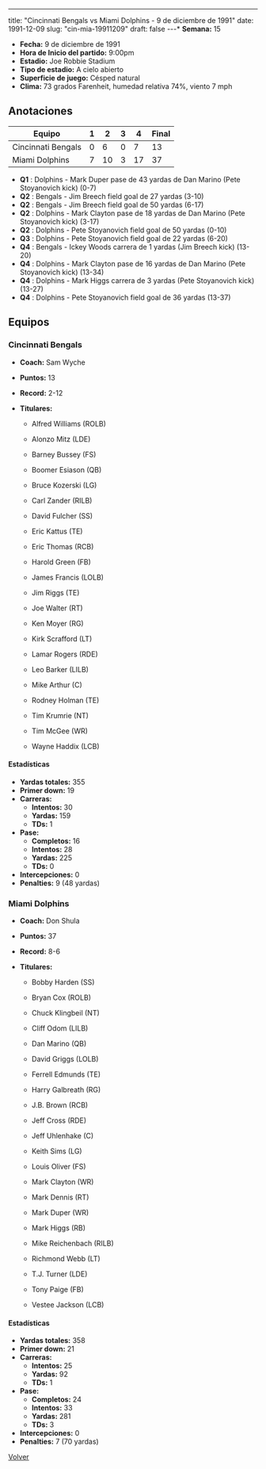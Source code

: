 ---
title: "Cincinnati Bengals vs Miami Dolphins - 9 de diciembre de 1991"
date: 1991-12-09
slug: "cin-mia-19911209"
draft: false
---* **Semana:** 15
* **Fecha:** 9 de diciembre de 1991
* **Hora de Inicio del partido:** 9:00pm
* **Estadio:** Joe Robbie Stadium
* **Tipo de estadio:** A cielo abierto
* **Superficie de juego:** Césped natural
* **Clima:** 73 grados Farenheit, humedad relativa 74%, viento 7 mph




## Anotaciones
| Equipo | 1 | 2 | 3 | 4 | Final |
|--------|---|---|---|---|-------|
| Cincinnati Bengals  | 0 | 6 | 0 | 7  | 13 |
| Miami Dolphins  | 7 | 10 | 3 | 17  | 37 |
* **Q1** : Dolphins - Mark Duper pase de 43 yardas de Dan Marino (Pete Stoyanovich kick) (0-7)
* **Q2** : Bengals - Jim Breech field goal de 27 yardas (3-10)
* **Q2** : Bengals - Jim Breech field goal de 50 yardas (6-17)
* **Q2** : Dolphins - Mark Clayton pase de 18 yardas de Dan Marino (Pete Stoyanovich kick) (3-17)
* **Q2** : Dolphins - Pete Stoyanovich field goal de 50 yardas (0-10)
* **Q3** : Dolphins - Pete Stoyanovich field goal de 22 yardas (6-20)
* **Q4** : Bengals - Ickey Woods carrera de 1 yardas (Jim Breech kick) (13-20)
* **Q4** : Dolphins - Mark Clayton pase de 16 yardas de Dan Marino (Pete Stoyanovich kick) (13-34)
* **Q4** : Dolphins - Mark Higgs carrera de 3 yardas (Pete Stoyanovich kick) (13-27)
* **Q4** : Dolphins - Pete Stoyanovich field goal de 36 yardas (13-37)


## Equipos


### Cincinnati Bengals
* **Coach:** Sam Wyche
* **Puntos:** 13
* **Record:** 2-12
* **Titulares:** 

  * Alfred Williams (ROLB) 

  * Alonzo Mitz (LDE) 

  * Barney Bussey (FS) 

  * Boomer Esiason (QB) 

  * Bruce Kozerski (LG) 

  * Carl Zander (RILB) 

  * David Fulcher (SS) 

  * Eric Kattus (TE) 

  * Eric Thomas (RCB) 

  * Harold Green (FB) 

  * James Francis (LOLB) 

  * Jim Riggs (TE) 

  * Joe Walter (RT) 

  * Ken Moyer (RG) 

  * Kirk Scrafford (LT) 

  * Lamar Rogers (RDE) 

  * Leo Barker (LILB) 

  * Mike Arthur (C) 

  * Rodney Holman (TE) 

  * Tim Krumrie (NT) 

  * Tim McGee (WR) 

  * Wayne Haddix (LCB) 

#### Estadísticas
* **Yardas totales:** 355
* **Primer down:** 19
* **Carreras:**
  * **Intentos:** 30
  * **Yardas:** 159
  * **TDs:** 1
* **Pase:**
  * **Completos:** 16
  * **Intentos:** 28
  * **Yardas:** 225
  * **TDs:** 0
* **Intercepciones:** 0
* **Penalties:** 9 (48 yardas)

### Miami Dolphins
* **Coach:** Don Shula
* **Puntos:** 37
* **Record:** 8-6
* **Titulares:** 

  * Bobby Harden (SS) 

  * Bryan Cox (ROLB) 

  * Chuck Klingbeil (NT) 

  * Cliff Odom (LILB) 

  * Dan Marino (QB) 

  * David Griggs (LOLB) 

  * Ferrell Edmunds (TE) 

  * Harry Galbreath (RG) 

  * J.B. Brown (RCB) 

  * Jeff Cross (RDE) 

  * Jeff Uhlenhake (C) 

  * Keith Sims (LG) 

  * Louis Oliver (FS) 

  * Mark Clayton (WR) 

  * Mark Dennis (RT) 

  * Mark Duper (WR) 

  * Mark Higgs (RB) 

  * Mike Reichenbach (RILB) 

  * Richmond Webb (LT) 

  * T.J. Turner (LDE) 

  * Tony Paige (FB) 

  * Vestee Jackson (LCB) 

#### Estadísticas
* **Yardas totales:** 358
* **Primer down:** 21
* **Carreras:**
  * **Intentos:** 25
  * **Yardas:** 92
  * **TDs:** 1
* **Pase:**
  * **Completos:** 24
  * **Intentos:** 33
  * **Yardas:** 281
  * **TDs:** 3
* **Intercepciones:** 0
* **Penalties:** 7 (70 yardas)


[Volver](/historia/1991)
